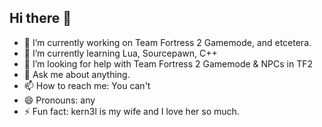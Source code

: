 ## Hi there 👋

- 🔭 I’m currently working on Team Fortress 2 Gamemode, and etcetera.
- 🌱 I’m currently learning Lua, Sourcepawn, C++
- 🤔 I’m looking for help with Team Fortress 2 Gamemode & NPCs in TF2
- 💬 Ask me about anything.
- 📫 How to reach me: You can't
- 😄 Pronouns: any
- ⚡ Fun fact: kern3l is my wife and I love her so much.
